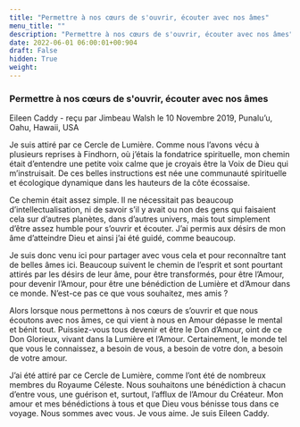 ```yaml
---
title: "Permettre à nos cœurs de s'ouvrir, écouter avec nos âmes"
menu_title: ""
description: "Permettre à nos cœurs de s'ouvrir, écouter avec nos âmes"
date: 2022-06-01 06:00:01+00:904
draft: False
hidden: True
weight:
---
```

### Permettre à nos cœurs de s'ouvrir, écouter avec nos âmes

Eileen Caddy - reçu par Jimbeau Walsh le 10 Novembre 2019, Punalu’u, Oahu, Hawaii, USA

Je suis attiré par ce Cercle de Lumière. Comme nous l’avons vécu à plusieurs reprises à Findhorn, où j’étais la fondatrice spirituelle, mon chemin était d’entendre une petite voix calme que je croyais être la Voix de Dieu qui m’instruisait. De ces belles instructions est née une communauté spirituelle et écologique dynamique dans les hauteurs de la côte écossaise.

Ce chemin était assez simple. Il ne nécessitait pas beaucoup d’intellectualisation, ni de savoir s’il y avait ou non des gens qui faisaient cela sur d’autres planètes, dans d’autres univers, mais tout simplement d’être assez humble pour s’ouvrir et écouter. J’ai permis aux désirs de mon âme d’atteindre Dieu et ainsi j’ai été guidé, comme beaucoup.

Je suis donc venu ici pour partager avec vous cela et pour reconnaître tant de belles âmes ici. Beaucoup suivent le chemin de l’esprit et sont pourtant attirés par les désirs de leur âme, pour être transformés, pour être l’Amour, pour devenir l’Amour, pour être une bénédiction de Lumière et d’Amour dans ce monde. N’est-ce pas ce que vous souhaitez, mes amis ?

Alors lorsque nous permettons à nos cœurs de s’ouvrir et que nous écoutons avec nos âmes, ce qui vient à nous en Amour dépasse le mental et bénit tout. Puissiez-vous tous devenir et être le Don d’Amour, oint de ce Don Glorieux, vivant dans la Lumière et l’Amour. Certainement, le monde tel que vous le connaissez, a besoin de vous, a besoin de votre don, a besoin de votre amour.

J’ai été attiré par ce Cercle de Lumière, comme l’ont été de nombreux membres du Royaume Céleste. Nous souhaitons une bénédiction à chacun d’entre vous, une guérison et, surtout, l’afflux de l’Amour du Créateur. Mon amour et mes bénédictions à tous et que Dieu vous bénisse tous dans ce voyage. Nous sommes avec vous. Je vous aime. Je suis Eileen Caddy.



